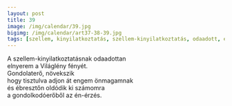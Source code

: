 ```yaml
---
layout: post
title: 39
image: /img/calendar/39.jpg
bigimg: /img/calendar/art37-38-39.jpg
tags: [szellem, kinyilatkoztatás, szellem-kinyilatkoztatás, odaadott, elnyer, Világlény, fény, gondolaterő, növekszik, tisztul, átad, önmagam, ébresztő, oldódik, számomra, gondolkodóerő, én-érzés]
---
```

A szellem-kinyilatkoztatásnak odaadottan  
elnyerem a Világlény fényét.  
Gondolaterő, növekszik  
hogy tisztulva adjon át engem önmagamnak  
és ébresztőn oldódik ki számomra  
a gondolkodóerőből az én-érzés.
